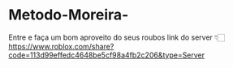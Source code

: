 # Metodo-Moreira-
Entre e faça um bom aproveito do seus roubos 
link do server 👇🏻https://www.roblox.com/share?code=113d99effedc4648be5cf98a4fb2c206&type=Server
